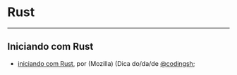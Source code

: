 # Rust

---
 
## Iniciando com Rust
  - [iniciando com Rust](https://developer.mozilla.org/pt-BR/docs/Mozilla/Rust), por (Mozilla) (Dica do/da/de [@codingsh](https://github.com/developerfred); 
